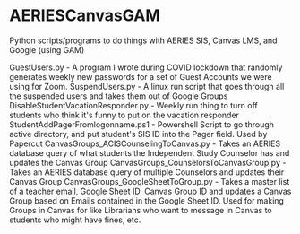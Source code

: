 # AERIESCanvasGAM
Python scripts/programs to do things with AERIES SIS, Canvas LMS, and Google (using GAM)

GuestUsers.py - A program I wrote during COVID lockdown that randomly generates weekly new passwords for a set of Guest Accounts we were using for Zoom.
SuspendUsers.py - A linux run script that goes through all the suspended users and takes them out of Google Groups
DisableStudentVacationResponder.py - Weekly run thing to turn off students who think it's funny to put on the vacation responder
StudentAddPagerFromlogonname.ps1 - Powershell Script to go through active directory, and put student's SIS ID into the Pager field. Used by Papercut
CanvasGroups_ACISCounselingToCanvas.py - Takes an AERIES database query of what students the Independent Study Counselor has and updates the Canvas Group
CanvasGroups_CounselorsToCanvasGroup.py - Takes an AERIES database query of multiple Counselors and updates their Canvas Group
CanvasGroups_GoogleSheetToGroup.py - Takes a master list of a teacher email, Google Sheet ID, Canvas Group ID and updates a Canvas Group based on Emails contained in the Google Sheet ID. Used for making Groups in Canvas for like Librarians who want to message in Canvas to students who might have fines, etc.
